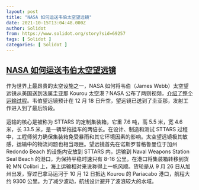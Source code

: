 ```yaml
---
layout: post
title: "NASA 如何运送韦伯太空望远镜"
date: 2021-10-15T13:04:48.000Z
author: Solidot
from: https://www.solidot.org/story?sid=69257
tags: [ Solidot ]
categories: [ Solidot ]
---
```

<!--1634303088000-->
[NASA 如何运送韦伯太空望远镜](https://www.solidot.org/story?sid=69257)
------

<div>
作为世界上最昂贵的太空设施之一，NASA 如何将韦伯（James Webb）太空望远镜从美国送到法属圭亚那 Kourou 太空港？NASA 公布了两则视频，<a href="https://www.nasa.gov/feature/goddard/2021/how-to-ship-the-world-s-largest-space-telescope-5800-miles-across-the-ocean" target="_blank">介绍了整个运输过程</a>。韦伯望远镜预计在  12 月 18 日升空，望远镜已送到了圭亚那，发射工作进入到了最后阶段。<br><br>运输的核心是被称为 STTARS 的定制集装箱，它重 7.6 吨，高 5.5 米，宽 4.6 米，长 33.5 米，是一辆半拖挂车的两倍长。在设计、制造和测试 STTARS 过程中，工程师努力确保集装箱免受暴雨和其它环境因素的影响。太空望远镜极其敏感，运输中的物流问题也相当艰巨。望远镜首先在诺斯罗普格鲁曼位于加州 Redondo Beach 的设施内安放到 STTARS  内，运输到 Naval Weapons Station Seal Beach 的港口，为保持平稳时速只有 8-16 公里。在港口将集装箱转移到货轮 MN Colibri 上，海上运输相对来说称得上一帆风顺。货轮是从 9 月 26 日从加州出发，穿过巴拿马运河于 10 月 12 日抵达 Kourou 的 Pariacabo 港口，航程大约 9300 公里。为了减少波动，航线设计避开了波浪较大的水域。
</div>

